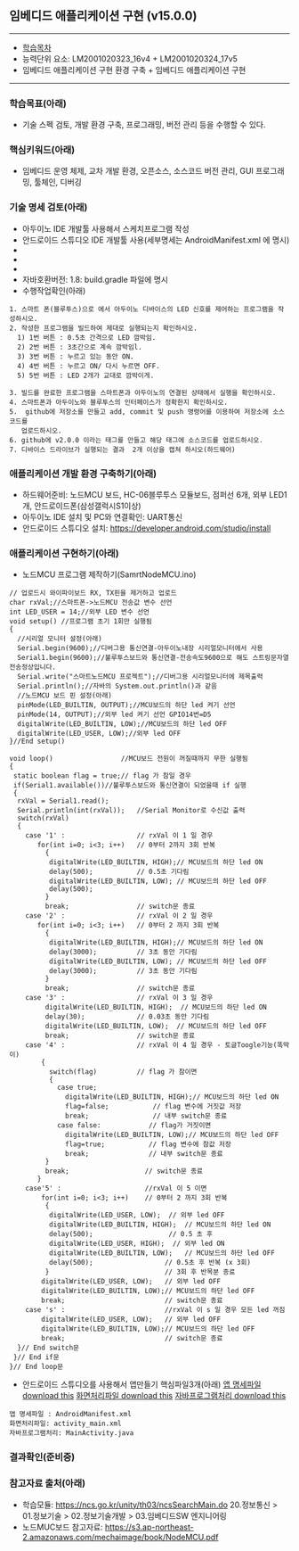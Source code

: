 ## 임베디드 애플리케이션 구현 (v15.0.0)
 
---

- [학습목차](https://github.com/miniplugin/human)
- 능력단위 요소: LM2001020323_16v4 + LM2001020324_17v5  
- 임베디드 애플리케이션 구현 환경 구축 + 임베디드 애플리케이션 구현

---

### 학습목표(아래)

- 기술 스펙 검토, 개발 환경 구축, 프로그래밍, 버전 관리 등을 수행할 수 있다.

### 핵심키워드(아래)

- 임베디드 운영 체제, 교차 개발 환경, 오픈소스, 소스코드 버전 관리, GUI 프로그래밍, 툴체인, 디버깅

### 기술 명세 검토(아래)

- 아두이노 IDE 개발툴 사용해서 스케치프로그램 작성
- 안드로이드 스튜디오 IDE 개발툴 사용(세부명세는 AndroidManifest.xml 에 명시)
- <uses-sdk android:minSdkVersion="12" />
- <uses-permission android:name="android.permission.BLUETOOTH_ADMIN"/>
- <uses-permission android:name="android.permission.BLUETOOTH"/>
- 자바호환버전: 1.8: build.gradle 파일에 명시
- 수행작업확인(아래)

```
1. 스마트 폰(블루투스)으로 에서 아두이노 디바이스의 LED 신호를 제어하는 프로그램을 작성하시오.
2. 작성한 프로그램을 빌드하여 제대로 실행되는지 확인하시오.
  1) 1번 버튼 : 0.5초 간격으로 LED 깜박임.
  2) 2번 버튼 : 3초간으로 계속 깜박임l.
  3) 3번 버튼 : 누르고 있는 동안 ON.
  4) 4번 버튼 : 누르고 ON/ 다시 누르면 OFF.
  5) 5번 버튼 : LED 2개가 교대로 깜박이게.

3. 빌드를 완료한 프로그램을 스마트폰과 아두이노의 연결된 상태에서 실행을 확인하시오.
4. 스마트폰과 아두이노와 블루투스의 인터페이스가 정확한지 확인하시오.
5.  github에 저장소를 만들고 add, commit 및 push 명령어를 이용하여 저장소에 소스코드를 
   업로드하시오.
6. github에 v2.0.0 이라는 태그를 만들고 해당 태그에 소스코드를 업로드하시오.
7. 디바이스 드라이브가 실행되는 결과  2개 이상을 캡쳐 하시오(하드웨어)
```

### 애플리케이션 개발 환경 구축하기(아래)

- 하드웨어준비: 노드MCU 보드, HC-06블루투스 모듈보드, 점퍼선 6개, 외부 LED1개, 안드로이드폰(삼성갤럭시S1이상)
- 아두이노 IDE 설치 및 PC와 연결확인: UART통신
- 안드로이드 스튜디오 설치: https://developer.android.com/studio/install

### 애플리케이션 구현하기(아래)

-  노드MCU 프로그램 제작하기(SamrtNodeMCU.ino)

```
// 업로드시 와이파이보드 RX, TX핀을 제거하고 업로드
char rxVal;//스마트폰->노드MCU 전송값 변수 선언
int LED_USER = 14;//외부 LED 변수 선언
void setup() //프로그램 초기 1회만 실행됨
{
  //시리얼 모니터 설정(아래)
  Serial.begin(9600);//디버그용 통신연결-아두이노내장 시리얼모니터에서 사용
  Serial1.begin(9600);//불루투스보드와 통신연결-전송속도9600으로 해도 스트링문자열 전송정상입니다.
  Serial.write("스마트노드MCU 프로젝트");//디버그용 시리얼모니터에 제목출력
  Serial.println();//자바의 System.out.println()과 같음
  //노드MCU 보드 핀 설정(아래)
  pinMode(LED_BUILTIN, OUTPUT);//MCU보드의 하단 led 켜기 선언
  pinMode(14, OUTPUT);//외부 led 켜기 선언 GPIO14번=D5
  digitalWrite(LED_BUILTIN, LOW);//MCU보드의 하단 led OFF
  digitalWrite(LED_USER, LOW);//외부 led OFF
}//End setup()

void loop()                 //MCU보드 전원이 꺼질때까지 무한 실행됨
{
 static boolean flag = true;// flag 가 참일 경우
 if(Serial1.available())//불루투스보드와 통신연결이 되었을때 if 실행
 {
  rxVal = Serial1.read();                          
  Serial.println(int(rxVal));   //Serial Monitor로 수신값 출력
  switch(rxVal)
  {
    case '1' :                  // rxVal 이 1 일 경우
       for(int i=0; i<3; i++)   // 0부터 2까지 3회 반복
         {
          digitalWrite(LED_BUILTIN, HIGH);// MCU보드의 하단 led ON
          delay(500);           // 0.5초 기다림
          digitalWrite(LED_BUILTIN, LOW); // MCU보드의 하단 led OFF
          delay(500);
         }
         break;                 // switch문 종료
    case '2' :                  // rxVal 이 2 일 경우
       for(int i=0; i<3; i++)   // 0부터 2 까지 3회 반복
         {
          digitalWrite(LED_BUILTIN, HIGH);// MCU보드의 하단 led ON
          delay(3000);          // 3초 동안 기다림
          digitalWrite(LED_BUILTIN, LOW); // MCU보드의 하단 led OFF
          delay(3000);          // 3초 동안 기다림
         }
         break;                 // switch문 종료
    case '3' :                  // rxVal 이 3 일 경우
         digitalWrite(LED_BUILTIN, HIGH);  // MCU보드의 하단 led ON
         delay(30);             // 0.03초 동안 기다림
         digitalWrite(LED_BUILTIN, LOW);  // MCU보드의 하단 led OFF
         break;                 // switch문 종료
    case '4' :                  // rxVal 이 4 일 경우 - 토글Toogle기능(똑딱이)
        {
          switch(flag)          // flag 가 참이면 
          {
            case true;
              digitalWrite(LED_BUILTIN, HIGH);// MCU보드의 하단 led ON
              flag=false;           // flag 변수에 거짓값 저장
              break;                // 내부 switch문 종료
            case false:            // flag가 거짓이면
              digitalWrite(LED_BUILTIN, LOW);// MCU보드의 하단 led OFF
              flag=true;           // flag 변수에 참값 저장
              break;               // 내부 switch문 종료
         }
         break;                   // switch문 종료
       }
    case'5' :                     //rxVal 이 5 이면
        for(int i=0; i<3; i++)    // 0부터 2 까지 3회 반복
         {
          digitalWrite(LED_USER, LOW);  // 외부 led OFF
          digitalWrite(LED_BUILTIN, HIGH);  // MCU보드의 하단 led ON
          delay(500);                   // 0.5 초 후 
          digitalWrite(LED_USER, HIGH);  // 외부 led ON
          digitalWrite(LED_BUILTIN, LOW);   // MCU보드의 하단 led OFF
          delay(500);                  // 0.5초 후 반복 (x 3회)
         }                             // 3회 후 반목분 종료
        digitalWrite(LED_USER, LOW);   // 외부 led OFF
        digitalWrite(LED_BUILTIN, LOW);// MCU보드의 하단 led OFF
        break;                         // switch문 종료
    case 's' :                         //rxVal 이 s 일 경우 모든 led 꺼짐
        digitalWrite(LED_USER, LOW);   // 외부 led OFF
        digitalWrite(LED_BUILTIN, LOW);// MCU보드의 하단 led OFF 
        break;                         // switch문 종료
  }// End switch문
 }// End if문
}// End loop문

```

- 안드로이드 스튜디오를 사용해서 앱만들기 핵심파일3개(아래)
 [앱 명세파일 download this](git_img/AndroidManifest.xml)
 [화면처리파일 download this](git_img/activity_main.xml)
 [자바프로그램처리 download this](git_img/MainActivity.java)
  
```
앱 명세파일 : AndroidManifest.xml
화면처리파일: activity_main.xml
자바프로그램처리: MainActivity.java
```

### 결과확인(준비중)


### 참고자료 출처(아래)
- 학습모듈: https://ncs.go.kr/unity/th03/ncsSearchMain.do 20.정보통신 > 01.정보기술 > 02.정보기술개발 > 03.임베디드SW 엔지니어링
- 노드MUC보드 참고자료: https://s3.ap-northeast-2.amazonaws.com/mechaimage/book/NodeMCU.pdf